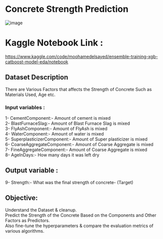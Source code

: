# Concrete Strength Prediction
![image](https://user-images.githubusercontent.com/108439954/224807892-f860f0a2-cc79-45e6-8972-b73850e76a36.png)


# Kaggle Notebook Link :  
https://www.kaggle.com/code/moohamedelsayed/ensemble-training-xgb-catboost-model-eda/notebook  

## Dataset Description
There are Various Factors that affects the Strength of Concrete Such as Materials Used, Age etc.  


### Input variables :  
1- CementComponent:- Amount of cement is mixed  
2- BlastFurnaceSlag:- Amount of Blast Furnace Slag is mixed   
3- FlyAshComponent:- Amount of FlyAsh is mixed  
4- WaterComponent:- Amount of water is mixed   
5- SuperplasticizerComponent:- Amount of Super plasticizer is mixed  
6- CoarseAggregateComponent:- Amount of Coarse Aggregate is mixed    
7- FineAggregateComponent:- Amount of Coarse Aggregate is mixed  
8- AgeInDays:- How many days it was left dry  

## Output variable :  
9- Strength:- What was the final strength of concrete- (Target) 


## Objective:  
Understand the Dataset & cleanup.    
Predict the Strength of the Concrete Based on the Components and Other Factors as Predictors.  
Also fine-tune the hyperparameters & compare the evaluation metrics of various algorithms.
